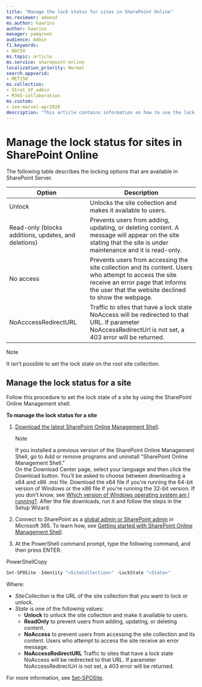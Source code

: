 ```yaml
---
title: "Manage the lock status for sites in SharePoint Online"
ms.reviewer: adwood
ms.author: kaarins
author: kaarins
manager: pamgreen
audience: Admin
f1.keywords:
- NOCSH
ms.topic: article
ms.service: sharepoint-online
localization_priority: Normal
search.appverid:
- MET150
ms.collection:  
- Strat_SP_admin
- M365-collaboration
ms.custom:
- seo-marvel-apr2020
description: "This article contains information on how to use the lock status of a site to control the actions allowed on a site collection."
---
```


# Manage the lock status for sites in SharePoint Online

The following table describes the locking options that are available in SharePoint Server.


|Option  |Description  |
|---------|---------|
|Unlock |Unlocks the site collection and makes it available to users.  |
|Read-only (blocks additions, updates, and deletions)    |Prevents users from adding, updating, or deleting content. A message will appear on the site stating that the site is under maintenance and it is read-only.   |
|No access    |Prevents users from accessing the site collection and its content. Users who attempt to access the site receive an error page that informs the user that the website declined to show the webpage.    |
|NoAcccessRedirectURL   |Traffic to sites that have a lock state NoAccess will be redirected to that URL. If parameter NoAccessRedirectUrl is not set, a 403 error will be returned.    |

> [!NOTE]
> It isn't possible to set the lock state on the root site collection.

## Manage the lock status for a site

Follow this procedure to set the lock state of a site by using the SharePoint Online Management shell.

**To manage the lock status for a site**

1. [Download the latest SharePoint Online Management Shell](https://go.microsoft.com/fwlink/p/?LinkId=255251).

    > [!NOTE]
    > If you installed a previous version of the SharePoint Online Management Shell, go to Add or remove programs and uninstall "SharePoint Online Management Shell." <br>On the Download Center page, select your language and then click the Download button. You'll be asked to choose between downloading a x64 and x86 .msi file. Download the x64 file if you're running the 64-bit version of Windows or the x86 file if you're running the 32-bit version. If you don't know, see [Which version of Windows operating system am I running?](https://support.microsoft.com/help/13443/windows-which-operating-system). After the file downloads, run it and follow the steps in the Setup Wizard.

2. Connect to SharePoint as a [global admin or SharePoint admin](/sharepoint/sharepoint-admin-role) in Microsoft 365. To learn how, see [Getting started with SharePoint Online Management Shell](/powershell/sharepoint/sharepoint-online/connect-sharepoint-online).

3. At the PowerShell command prompt, type the following command, and then press ENTER.
 
PowerShellCopy

 ```PowerShell
 Set-SPOSite -Identity "<SiteCollection>" -LockState "<State>"
 ```
Where:
- *SiteCollection* is the URL of the site collection that you want to lock or unlock.
- *State* is one of the following values:
  - **Unlock** to unlock the site collection and make it available to users.
  - **ReadOnly** to prevent users from adding, updating, or deleting content.
  - **NoAccess** to prevent users from accessing the site collection and its content. Users who attempt to access the site receive an error message.
  - **NoAccessRedirectURL** Traffic to sites that have a lock state NoAccess will be redirected to that URL. If parameter NoAccessRedirectUrl is not set, a 403 error will be returned.

For more information, see [Set-SPOSite](https://docs.microsoft.com/powershell/module/sharepoint-online/set-sposite).